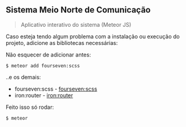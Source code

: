 ## Sistema Meio Norte de Comunicação

> Aplicativo interativo do sistema (Meteor JS)

Caso esteja tendo algum problema com a instalação ou execução do projeto, adicione as bibliotecas necessárias:

Não esquecer de adicionar antes:

    $ meteor add fourseven:scss

..e os demais:

 - fourseven:scss - [fourseven:scss](https://github.com/fourseven/meteor-scss)
 - iron:router - [iron:router](https://github.com/iron-meteor/iron-router)

Feito isso só rodar:

    $ meteor
